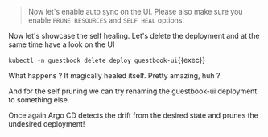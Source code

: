 > Now let's enable auto sync on the UI. Please also make sure you enable `PRUNE RESOURCES` and `SELF HEAL` options.

Now let's showcase the self healing.
Let's delete the deployment and at the same time have a look on the UI

`kubectl -n guestbook delete deploy guestbook-ui`{{exec}}

What happens ?
It magically healed itself. Pretty amazing, huh ?

And for the self pruning we can try renaming the guestbook-ui deployment to something else.

Once again Argo CD detects the drift from the desired state and prunes the undesired deployment!
